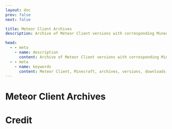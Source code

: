 ```yaml
---
layout: doc
prev: false
next: false

title: Meteor Client Archives
description: Archive of Meteor Client versions with corresponding Minecraft versions, download links, and source code references.

head:
  - - meta
    - name: description
      content: Archive of Meteor Client versions with corresponding Minecraft versions, download links, and source code references.
  - - meta
    - name: keywords
      content: Meteor Client, Minecraft, archives, versions, downloads
---
```


# Meteor Client Archives

<MeteorArchivesTable />

# Credit
<div class="grid grid-cols-1 md:grid-cols-2 gap-4">
  <ProfileCard
    :profile='{
      name: "ManInMyVan",
      username: "ManInMyVan",
      githubUrl: "https://github.com/ManInMyVan",
      avatar: "https://avatars.githubusercontent.com/u/12345678",
    }'
  />
  <ProfileCard
    :profile='{
      name: "YumYummity",
      username: "YumYummity",
      githubUrl: "https://github.com/YumYummity",
      avatar: "https://avatars.githubusercontent.com/u/87654321",
    }'
  />
</div>